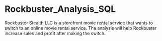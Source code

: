 # Rockbuster_Analysis_SQL
Rockbuster Stealth LLC is a storefront movie rental service that wants to switch to an online movie rental service. The analysis will help Rockbuster increase sales and profit after making the switch.
